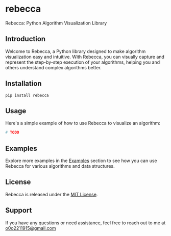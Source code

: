 # rebecca

Rebecca: Python Algorithm Visualization Library

## Introduction

Welcome to Rebecca, a Python library designed to make algorithm visualization easy and intuitive. With Rebecca, you can visually capture and represent the step-by-step execution of your algorithms, helping you and others understand complex algorithms better.

## Installation

```none
pip install rebecca
```

## Usage

Here's a simple example of how to use Rebecca to visualize an algorithm:

```python
# TODO
```

## Examples

Explore more examples in the [Examples](TODO) section to see how you can use Rebecca for various algorithms and data structures.

## License

Rebecca is released under the [MIT License](/LICENSE).

## Support

If you have any questions or need assistance, feel free to reach out to me at [o0o2211915@gmail.com](mailto:o0o2211915@gmail.com)
